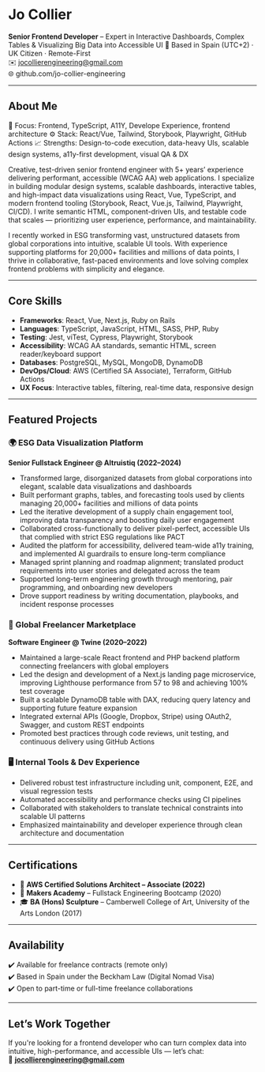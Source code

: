 # Jo Collier  
**Senior Frontend Developer** – Expert in Interactive Dashboards, Complex Tables & Visualizing Big Data into Accessible UI
📍 Based in Spain (UTC+2) · UK Citizen · Remote-First  
✉️ jocollierengineering@gmail.com  
🌐 github.com/jo-collier-engineering

---

## About Me  

🎯 Focus: Frontend, TypeScript, A11Y, Develope Experience, frontend architecture
⚙️ Stack: React/Vue, Tailwind, Storybook, Playwright, GitHub Actions
📈 Strengths: Design-to-code execution, data-heavy UIs, scalable design systems, a11y-first development, visual QA & DX

Creative, test-driven senior frontend engineer with 5+ years’ experience delivering performant, accessible (WCAG AA) web applications. I specialize in building modular design systems, scalable dashboards, interactive tables, and high-impact data visualizations using React, Vue, TypeScript, and modern frontend tooling (Storybook, React, Vue.js, Tailwind, Playwright, CI/CD). I write semantic HTML, component-driven UIs, and testable code that scales — prioritizing user experience, performance, and maintainability.

I recently worked in ESG transforming vast, unstructured datasets from global corporations into intuitive, scalable UI tools. With experience supporting platforms for 20,000+ facilities and millions of data points, I thrive in collaborative, fast-paced environments and love solving complex frontend problems with simplicity and elegance.

---

## Core Skills  

- **Frameworks**: React, Vue, Next.js, Ruby on Rails
- **Languages**: TypeScript, JavaScript, HTML, SASS, PHP, Ruby
- **Testing**: Jest, viTest, Cypress, Playwright, Storybook  
- **Accessibility**: WCAG AA standards, semantic HTML, screen reader/keyboard support  
- **Databases**: PostgreSQL, MySQL, MongoDB, DynamoDB  
- **DevOps/Cloud**: AWS (Certified SA Associate), Terraform, GitHub Actions  
- **UX Focus**: Interactive tables, filtering, real-time data, responsive design  

---

## Featured Projects  

### 🌍 ESG Data Visualization Platform  
**Senior Fullstack Engineer @ Altruistiq (2022–2024)**  
- Transformed large, disorganized datasets from global corporations into elegant, scalable data visualizations and dashboards  
- Built performant graphs, tables, and forecasting tools used by clients managing 20,000+ facilities and millions of data points  
- Led the iterative development of a supply chain engagement tool, improving data transparency and boosting daily user engagement  
- Collaborated cross-functionally to deliver pixel-perfect, accessible UIs that complied with strict ESG regulations like PACT  
- Audited the platform for accessibility, delivered team-wide a11y training, and implemented AI guardrails to ensure long-term compliance  
- Managed sprint planning and roadmap alignment; translated product requirements into user stories and delegated across the team  
- Supported long-term engineering growth through mentoring, pair programming, and onboarding new developers  
- Drove support readiness by writing documentation, playbooks, and incident response processes

### 🎨 Global Freelancer Marketplace  
**Software Engineer @ Twine (2020–2022)**  
- Maintained a large-scale React frontend and PHP backend platform connecting freelancers with global employers  
- Led the design and development of a Next.js landing page microservice, improving Lighthouse performance from 57 to 98 and achieving 100% test coverage  
- Built a scalable DynamoDB table with DAX, reducing query latency and supporting future feature expansion  
- Integrated external APIs (Google, Dropbox, Stripe) using OAuth2, Swagger, and custom REST endpoints  
- Promoted best practices through code reviews, unit testing, and continuous delivery using GitHub Actions

### 🖥️ Internal Tools & Dev Experience  
- Delivered robust test infrastructure including unit, component, E2E, and visual regression tests  
- Automated accessibility and performance checks using CI pipelines  
- Collaborated with stakeholders to translate technical constraints into scalable UI patterns  
- Emphasized maintainability and developer experience through clean architecture and documentation

---

## Certifications  

- 🏅 **AWS Certified Solutions Architect – Associate (2022)**  
- 🧠 **Makers Academy** – Fullstack Engineering Bootcamp (2020)  
- 🎓 **BA (Hons) Sculpture** – Camberwell College of Art, University of the Arts London (2017)

---

## Availability  

✔️ Available for freelance contracts (remote only)  
✔️ Based in Spain under the Beckham Law (Digital Nomad Visa)  
✔️ Open to part-time or full-time freelance collaborations  

---

## Let’s Work Together  

If you're looking for a frontend developer who can turn complex data into intuitive, high-performance, and accessible UIs — let’s chat:  
📩 **jocollierengineering@gmail.com**
